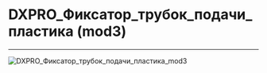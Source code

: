 # DXPRO_Фиксатор_трубок_подачи_пластика (mod3)
---

![DXPRO_Фиксатор_трубок_подачи_пластика_mod3](./img/DXPRO_Фиксатор_трубок_подачи_пластика_mod3)
